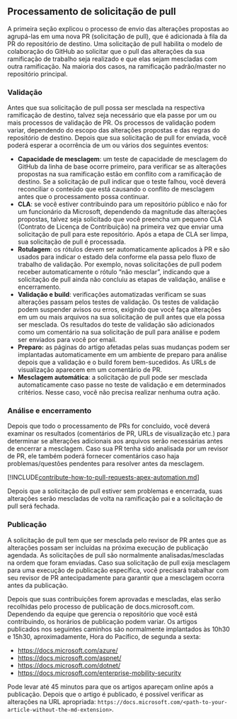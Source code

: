 ## <a name="pull-request-processing"></a>Processamento de solicitação de pull

A primeira seção explicou o processo de envio das alterações propostas ao agrupá-las em uma nova PR (solicitação de pull), que é adicionada à fila da PR do repositório de destino. Uma solicitação de pull habilita o modelo de colaboração do GitHub ao solicitar que o pull das alterações da sua ramificação de trabalho seja realizado e que elas sejam mescladas com outra ramificação. Na maioria dos casos, na ramificação padrão/master no repositório principal.

### <a name="validation"></a>Validação

Antes que sua solicitação de pull possa ser mesclada na respectiva ramificação de destino, talvez seja necessário que ela passe por um ou mais processos de validação de PR. Os processos de validação podem variar, dependendo do escopo das alterações propostas e das regras do repositório de destino. Depois que sua solicitação de pull for enviada, você poderá esperar a ocorrência de um ou vários dos seguintes eventos:

- **Capacidade de mesclagem**: um teste de capacidade de mesclagem do GitHub da linha de base ocorre primeiro, para verificar se as alterações propostas na sua ramificação estão em conflito com a ramificação de destino. Se a solicitação de pull indicar que o teste falhou, você deverá reconciliar o conteúdo que está causando o conflito de mesclagem antes que o processamento possa continuar.
- **CLA**: se você estiver contribuindo para um repositório público e não for um funcionário da Microsoft, dependendo da magnitude das alterações propostas, talvez seja solicitado que você preencha um pequeno CLA (Contrato de Licença de Contribuição) na primeira vez que enviar uma solicitação de pull para este repositório. Após a etapa de CLA ser limpa, sua solicitação de pull é processada.
- **Rotulagem**: os rótulos devem ser automaticamente aplicados à PR e são usados para indicar o estado dela conforme ela passa pelo fluxo de trabalho de validação. Por exemplo, novas solicitações de pull podem receber automaticamente o rótulo “não mesclar”, indicando que a solicitação de pull ainda não concluiu as etapas de validação, análise e encerramento.
- **Validação e build**: verificações automatizadas verificam se suas alterações passam pelos testes de validação. Os testes de validação podem suspender avisos ou erros, exigindo que você faça alterações em um ou mais arquivos na sua solicitação de pull antes que ela possa ser mesclada. Os resultados do teste de validação são adicionados como um comentário na sua solicitação de pull para análise e podem ser enviados para você por email.
- **Preparo:** as páginas do artigo afetadas pelas suas mudanças podem ser implantadas automaticamente em um ambiente de preparo para análise depois que a validação e o build forem bem-sucedidos. As URLs de visualização aparecem em um comentário de PR.
- **Mesclagem automática**: a solicitação de pull pode ser mesclada automaticamente caso passe no teste de validação e em determinados critérios. Nesse caso, você não precisa realizar nenhuma outra ação.

### <a name="review-and-sign-off"></a>Análise e encerramento

Depois que todo o processamento de PRs for concluído, você deverá examinar os resultados (comentários de PR, URLs de visualização etc.) para determinar se alterações adicionais aos arquivos serão necessárias antes de encerrar a mesclagem. Caso sua PR tenha sido analisada por um revisor de PR, ele também poderá fornecer comentários caso haja problemas/questões pendentes para resolver antes da mesclagem.

[!INCLUDE[contribute-how-to-pull-requests-apex-automation.md](contribute-how-to-pull-requests-apex-automation.md)]

Depois que a solicitação de pull estiver sem problemas e encerrada, suas alterações serão mescladas de volta na ramificação pai e a solicitação de pull será fechada.

### <a name="publishing"></a>Publicação

A solicitação de pull tem que ser mesclada pelo revisor de PR antes que as alterações possam ser incluídas na próxima execução de publicação agendada. As solicitações de pull são normalmente analisadas/mescladas na ordem que foram enviadas. Caso sua solicitação de pull exija mesclagem para uma execução de publicação específica, você precisará trabalhar com seu revisor de PR antecipadamente para garantir que a mesclagem ocorra antes da publicação.

Depois que suas contribuições forem aprovadas e mescladas, elas serão recolhidas pelo processo de publicação de docs.microsoft.com. Dependendo da equipe que gerencia o repositório que você está contribuindo, os horários de publicação podem variar. Os artigos publicados nos seguintes caminhos são normalmente implantados às 10h30 e 15h30, aproximadamente, Hora do Pacífico, de segunda a sexta:

- https://docs.microsoft.com/azure/
- https://docs.microsoft.com/aspnet/
- https://docs.microsoft.com/dotnet/
- https://docs.microsoft.com/enterprise-mobility-security

Pode levar até 45 minutos para que os artigos apareçam online após a publicação. Depois que o artigo é publicado, é possível verificar as alterações na URL apropriada: `https://docs.microsoft.com/<path-to-your-article-without-the-md-extension>`.
